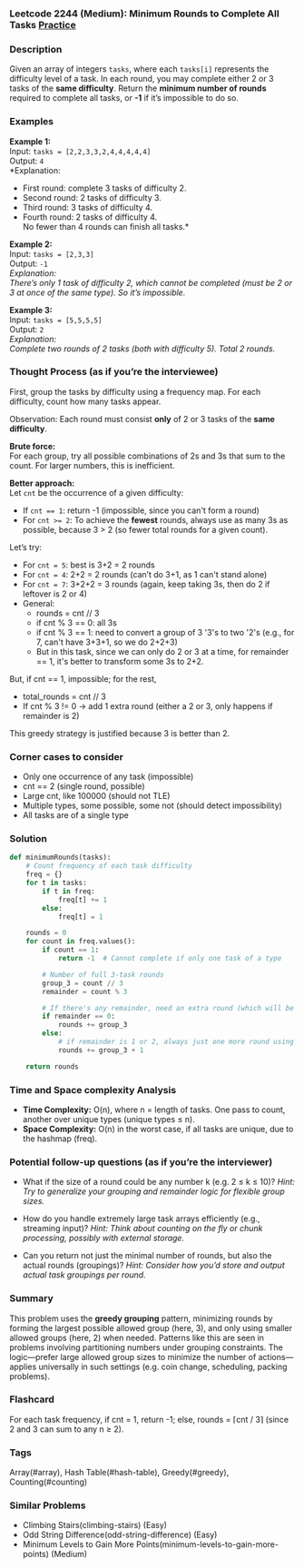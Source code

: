 ### Leetcode 2244 (Medium): Minimum Rounds to Complete All Tasks [Practice](https://leetcode.com/problems/minimum-rounds-to-complete-all-tasks)

### Description  
Given an array of integers `tasks`, where each `tasks[i]` represents the difficulty level of a task. In each round, you may complete either 2 or 3 tasks of the **same difficulty**. Return the **minimum number of rounds** required to complete all tasks, or **-1** if it’s impossible to do so.

### Examples  

**Example 1:**  
Input: `tasks = [2,2,3,3,2,4,4,4,4,4]`  
Output: `4`  
*Explanation:  
- First round: complete 3 tasks of difficulty 2.  
- Second round: 2 tasks of difficulty 3.  
- Third round: 3 tasks of difficulty 4.  
- Fourth round: 2 tasks of difficulty 4.  
No fewer than 4 rounds can finish all tasks.*

**Example 2:**  
Input: `tasks = [2,3,3]`  
Output: `-1`  
*Explanation:  
There’s only 1 task of difficulty 2, which cannot be completed (must be 2 or 3 at once of the same type). So it’s impossible.*

**Example 3:**  
Input: `tasks = [5,5,5,5]`  
Output: `2`  
*Explanation:  
Complete two rounds of 2 tasks (both with difficulty 5). Total 2 rounds.*

### Thought Process (as if you’re the interviewee)  
First, group the tasks by difficulty using a frequency map. For each difficulty, count how many tasks appear.

Observation: Each round must consist **only** of 2 or 3 tasks of the **same difficulty**.

**Brute force:**  
For each group, try all possible combinations of 2s and 3s that sum to the count. For larger numbers, this is inefficient.

**Better approach:**  
Let `cnt` be the occurrence of a given difficulty:

- If `cnt == 1`: return -1 (impossible, since you can't form a round)
- For `cnt >= 2`: To achieve the **fewest** rounds, always use as many 3s as possible, because 3 > 2 (so fewer total rounds for a given count).

Let’s try:
- For `cnt = 5`: best is 3+2 = 2 rounds
- For `cnt = 4`: 2+2 = 2 rounds (can’t do 3+1, as 1 can't stand alone)
- For `cnt = 7`: 3+2+2 = 3 rounds (again, keep taking 3s, then do 2 if leftover is 2 or 4)
- General:  
  - rounds = cnt // 3  
  - if cnt % 3 == 0: all 3s  
  - if cnt % 3 == 1: need to convert a group of 3 '3's to two '2's (e.g., for 7, can't have 3+3+1, so we do 2+2+3)
  - But in this task, since we can only do 2 or 3 at a time, for remainder == 1, it's better to transform some 3s to 2+2.

But, if cnt == 1, impossible; for the rest,  
- total_rounds = cnt // 3  
- If cnt % 3 != 0 → add 1 extra round (either a 2 or 3, only happens if remainder is 2)

This greedy strategy is justified because 3 is better than 2.

### Corner cases to consider  
- Only one occurrence of any task (impossible)
- cnt == 2 (single round, possible)
- Large cnt, like 100000 (should not TLE)
- Multiple types, some possible, some not (should detect impossibility)
- All tasks are of a single type

### Solution

```python
def minimumRounds(tasks):
    # Count frequency of each task difficulty
    freq = {}
    for t in tasks:
        if t in freq:
            freq[t] += 1
        else:
            freq[t] = 1

    rounds = 0
    for count in freq.values():
        if count == 1:
            return -1  # Cannot complete if only one task of a type

        # Number of full 3-task rounds
        group_3 = count // 3
        remainder = count % 3

        # If there's any remainder, need an extra round (which will be of 2 tasks)
        if remainder == 0:
            rounds += group_3
        else:
            # if remainder is 1 or 2, always just one more round using 2 tasks
            rounds += group_3 + 1

    return rounds
```

### Time and Space complexity Analysis  

- **Time Complexity:** O(n), where n = length of tasks. One pass to count, another over unique types (unique types ≤ n).
- **Space Complexity:** O(n) in the worst case, if all tasks are unique, due to the hashmap (freq).

### Potential follow-up questions (as if you’re the interviewer)  

- What if the size of a round could be any number k (e.g. 2 ≤ k ≤ 10)?
  *Hint: Try to generalize your grouping and remainder logic for flexible group sizes.*

- How do you handle extremely large task arrays efficiently (e.g., streaming input)?
  *Hint: Think about counting on the fly or chunk processing, possibly with external storage.*

- Can you return not just the minimal number of rounds, but also the actual rounds (groupings)?
  *Hint: Consider how you’d store and output actual task groupings per round.*

### Summary
This problem uses the **greedy grouping** pattern, minimizing rounds by forming the largest possible allowed group (here, 3), and only using smaller allowed groups (here, 2) when needed. Patterns like this are seen in problems involving partitioning numbers under grouping constraints. The logic—prefer large allowed group sizes to minimize the number of actions—applies universally in such settings (e.g. coin change, scheduling, packing problems).


### Flashcard
For each task frequency, if cnt = 1, return -1; else, rounds = ⌈cnt / 3⌉ (since 2 and 3 can sum to any n ≥ 2).

### Tags
Array(#array), Hash Table(#hash-table), Greedy(#greedy), Counting(#counting)

### Similar Problems
- Climbing Stairs(climbing-stairs) (Easy)
- Odd String Difference(odd-string-difference) (Easy)
- Minimum Levels to Gain More Points(minimum-levels-to-gain-more-points) (Medium)